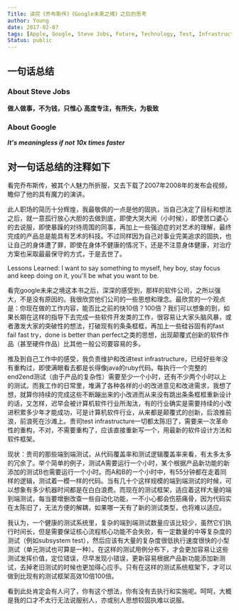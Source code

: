 ```yaml
---
Title: 读完《乔布斯传》《Google未来之境》之后的思考
author: Young
date: 2017-02-07
tags: [Apple, Google, Steve Jobs, Future, Technology, Test, Infrastructure]
Status: public
---
```


## 一句话总结

### About Steve Jobs
**做人做事，不为钱，只惟心**
**高度专注，有所失，为极致**

### About Google
***It's meaningless if not 10x times faster***

## 对一句话总结的注释如下
看完乔布斯传，被其个人魅力所折服，又去下载了2007年2008年的发布会视频，瞻仰了他的具有魔力的演讲。

此人职场的简历十分辉煌，我最敬佩的一点是他的固执，当自己决定了目标和想法之后，就一意孤行放心大胆的去做到底，即使大哭大闹（小时候），即使苦口婆心的去说服，即使暴躁的对待周围的同事，再加上一些强迫症的对艺术的理解，最终完成的产品总是能具有艺术的科技。不过同样因为自己对事业完美追求的固执，也让自己的身体遭了罪，即使在身体不健康的情况下，还是不注意身体健康，对治疗方案也采取最最保守的方式，于是去世了。

Lessons Learned: I want to say something to myself, hey boy, stay focus and keep doing on it, you'll be what you want to be.

看完google未来之境这本书之后，深深的感受到，那样的软件公司，之所以强大，不是没有原因的。我很欣赏他们公司的一些思想和理念。最欣赏的一个观点是：你现在做的工作内容，能否比之前的快10倍？100倍？我们可以想象的到，如果长期在这样的指导下去完成一些软件开发类的工作，很容易让大家头脑风暴，或者激发大家的突破性的想法，打破现有的条条框框，再加上一些硅谷固有的fast fail fast try，done is better than perfect之类的思想，出现颠覆式创新的软件作品（甚至硬件作品）比其他一般公司要容易的多。

推及到自己工作中的感受，我负责维护和改进test infrastructure，已经好些年没有重构过，即使满眼看去都是长得像java的ruby代码。每执行一个完整的end2end测试（由于产品的复杂性）需要至少一个小时，还有不少两个小时以上的测试。而我工作的日常里，堆满了各种各样的小的改进意见和改进需求，我想了想，就算你持续的完成这些不断蹦出来的小改进而从来没有跳出条条框框重新设计的话，又怎样，迟早会被计算机软件行业所淘汰，有的行业确实是需要持续的小改进积累多少年才能成功，可是计算机软件行业，从来都是颠覆式的创新，后浪推前浪，前浪死在沙滩上。贵司test infrastructure一切都太陈旧了，需要来一次革命性的重构，不对，不需要重构了，应该直接重新写一个，用最新的软件设计方法和软件框架。

现状：贵司的那些端到端测试，从代码覆盖率和测试逻辑覆盖率来看，有太多太多的冗余了。举个简单的例子，测试A需要运行一个小时，某个根据产品新功能的新添加的测试B也需要运行一个小时。而A和B的一个小时中，有55分钟都在走着同样的逻辑，测试着一模一样的代码。当有几十个这样规模的端到端测试的时候，可以想象有多少机器时间都是在白白浪费。而现在的测试框架，适应着这样大量的端到端测试，每当要增删改查一些自动化功能，一不小心都会伤筋痛骨，因为代码实在太陈旧了，无法方便的解耦，如果哪一天有了新的测试类型，也将难以适应。

我认为，一个健康的测试系统里，复杂的端到端测试数量应该比较少，虽然它们执行时间长，但是需要保证核心流程核心功能不会失败，有一定数量的中等复杂度的测试（例如subsystem test），然后应该有大量的复杂度很低执行速度很快的小型测试（单元测试也可算是一种）。在这样的测试用例分布下，才会更加容易让这些测试发挥价值，定位错误，尽早发现小错误，更新容易根据产品新功能添加新测试，去掉老旧测试的时候也更加得心应手。只有在这样的测试系统框架下，才可以做到比现有的测试框架高效10倍100倍。

看到此处肯定会有人问了，你有这个想法，你有没有去执行和实施呢。呵呵，大概是我的口才不太行无法说服别人，亦或别人思想较固执难以说服。